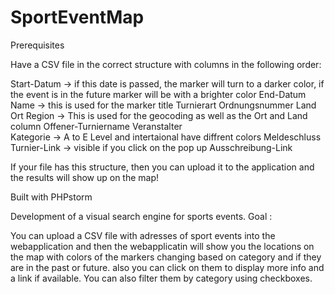 # SportEventMap
Prerequisites

Have a CSV file in the correct structure with columns in the following order:

Start-Datum -> if this date is passed, the marker will turn to a darker color, if the event is in the future marker will be with a brighter color
End-Datum
Name -> this is used for the marker title
Turnierart
Ordnungsnummer
Land
Ort
Region	-> This is used for the geocoding as well as the Ort and Land column
Offener-Turniername	
Veranstalter	
Kategorie	->  A to E Level and intertaional have diffrent colors
Meldeschluss	
Turnier-Link	-> visible if you click on the pop up
Ausschreibung-Link	

If your file has this structure, then you can upload it to the application and the results will show up on the map!

Built with PHPstorm

Development of a visual search engine for sports events.
Goal : 

You can upload a CSV file with adresses of sport events into the webapplication and then the webapplicatin will show you the locations on the map with colors of the markers changing based on category and if they are in the past or future. also you can click on them to display more info and a link if available. You can also filter them by category using checkboxes.
